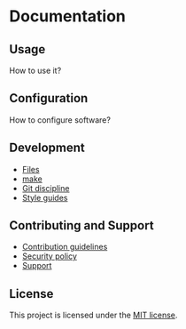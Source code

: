 Documentation
=============


Usage
-----

How to use it?


Configuration
-------------

How to configure software?


Development
-----------

- [Files](files.md)
- [make](make.md)
- [Git discipline](git.md)
- [Style guides](styleguides.md)


Contributing and Support
------------------------

- [Contribution guidelines](CONTRIBUTING.md)
- [Security policy](SECURITY.md)
- [Support](SUPPORT.md)


License
-------

This project is licensed under the [MIT license](../LICENSE).
